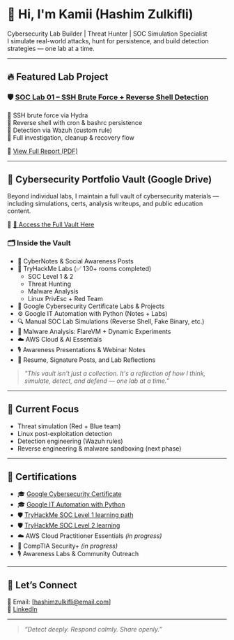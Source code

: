 # 👋 Hi, I'm Kamii (Hashim Zulkifli)

Cybersecurity Lab Builder | Threat Hunter | SOC Simulation Specialist  
I simulate real-world attacks, hunt for persistence, and build detection strategies — one lab at a time.

---

## 🔥 Featured Lab Project

### 🛡️ [SOC Lab 01 – SSH Brute Force + Reverse Shell Detection](https://github.com/Kamii-cxo/SOC-Lab-01-SSH-ReverseShell-Wazuh)

🔸 SSH brute force via Hydra  
🔸 Reverse shell with cron & bashrc persistence  
🔸 Detection via Wazuh (custom rule)  
🔸 Full investigation, cleanup & recovery flow

📄 [View Full Report (PDF)](https://drive.google.com/your_link_here)

---

## 📘 Cybersecurity Portfolio Vault (Google Drive)

Beyond individual labs, I maintain a full vault of cybersecurity materials — including simulations, certs, analysis writeups, and public education content.

📂 [🔗 Access the Full Vault Here](https://drive.google.com/drive/folders/17wl9kDajrwSZJJOf9uIVusCxLa_jdcz7?usp=drive_link)

### 🗂️ Inside the Vault

- 🧠 CyberNotes & Social Awareness Posts  
- 🧪 TryHackMe Labs (✅ 130+ rooms completed)  
  - SOC Level 1 & 2  
  - Threat Hunting  
  - Malware Analysis  
  - Linux PrivEsc + Red Team  
- 📜 Google Cybersecurity Certificate Labs & Projects  
- ⚙️ Google IT Automation with Python (Notes + Labs)  
- 🔍 Manual SOC Lab Simulations (Reverse Shell, Fake Binary, etc.)  
- 🐛 Malware Analysis: FlareVM + Dynamic Experiments  
- ☁️ AWS Cloud & AI Essentials  
- 🎙️ Awareness Presentations & Webinar Notes  
- 🧾 Resume, Signature Posts, and Lab Reflections

> _"This vault isn't just a collection. It's a reflection of how I think, simulate, detect, and defend — one lab at a time."_

---

## 🧠 Current Focus

- Threat simulation (Red + Blue team)
- Linux post-exploitation detection
- Detection engineering (Wazuh rules)
- Reverse engineering & malware sandboxing (next phase)

---

## 📜 Certifications

- 🎓 [Google Cybersecurity Certificate](https://www.coursera.org/account/accomplishments/specialization/9WTLJXCAS0ZY)  
- 🎓 [Google IT Automation with Python](https://www.coursera.org/account/accomplishments/specialization/6EE9PNZKPIDB)  
- 🛡️ [TryHackMe SOC Level 1 learning path](https://tryhackme-certificates.s3-eu-west-1.amazonaws.com/THM-6FADHLSSBA.pdf)  
- 🛡️ [TryHackMe SOC Level 2 learning](https://tryhackme-certificates.s3-eu-west-1.amazonaws.com/THM-SSJ7SOWIKN.pdf)  
- ☁️ AWS Cloud Practitioner Essentials *(in progress)*  
- 🧪 CompTIA Security+ *(in progress)*  
- 🎙️ Awareness Labs & Community Outreach

---

## 🤝 Let’s Connect

📧 Email: [hashimzulkifli@email.com]  
🔗 [LinkedIn](https://linkedin.com/in/hashim-zulkifli)

---

> _“Detect deeply. Respond calmly. Share openly.”_
